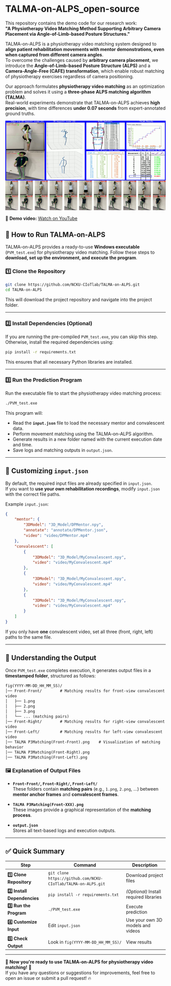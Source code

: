 # TALMA-on-ALPS_open-source

This repository contains the demo code for our research work:  
**"A Physiotherapy Video Matching Method Supporting Arbitrary Camera Placement via Angle-of-Limb-based Posture Structures."**  

TALMA-on-ALPS is a physiotherapy video matching system designed to **align patient rehabilitation movements with mentor demonstrations, even when captured from different camera angles**.  
To overcome the challenges caused by **arbitrary camera placement**, we introduce the **Angle-of-Limb-based Posture Structure (ALPS)** and a **Camera-Angle-Free (CAFE) transformation**, which enable robust matching of physiotherapy exercises regardless of camera positioning.  

Our approach formulates **physiotherapy video matching** as an optimization problem and solves it using a **three-phase ALPS matching algorithm (TALMA)**.  
Real-world experiments demonstrate that TALMA-on-ALPS achieves **high precision**, with time differences **under 0.07 seconds** from expert-annotated ground truths.

![TALMA-on-ALPS Demo](https://github.com/NCKU-CIoTlab/TALMA-on-ALPS/blob/main/images/demo_picture.jpg?raw=true)

🔗 **Demo video:** [Watch on YouTube](https://www.youtube.com/watch?v=SkIjQhGoHVA)

## 🚀 How to Run TALMA-on-ALPS

TALMA-on-ALPS provides a ready-to-use **Windows executable** (`PVM_test.exe`) for physiotherapy video matching. Follow these steps to **download, set up the environment, and execute the program**.

### **1️⃣ Clone the Repository**
```bash
git clone https://github.com/NCKU-CIoTlab/TALMA-on-ALPS.git
cd TALMA-on-ALPS
```
This will download the project repository and navigate into the project folder.

---

### **2️⃣ Install Dependencies (Optional)**
If you are running the pre-compiled `PVM_test.exe`, you can skip this step.  
Otherwise, install the required dependencies using:
```bash
pip install -r requirements.txt
```
This ensures that all necessary Python libraries are installed.

---

### **3️⃣ Run the Prediction Program**
Run the executable file to start the physiotherapy video matching process:
```bash
./PVM_test.exe
```
This program will:
- Read the **`input.json`** file to load the necessary mentor and convalescent data.
- Perform movement matching using the TALMA-on-ALPS algorithm.
- Generate results in a new folder named with the current execution date and time.
- Save logs and matching outputs in `output.json`.

---

## 📌 Customizing `input.json`
By default, the required input files are already specified in `input.json`.  
If you want to **use your own rehabilitation recordings**, modify `input.json` with the correct file paths.

Example `input.json`:
```json
{
    "mentor": {
        "3DModel": "3D_Model/DPMentor.npy",
        "annotate": "annotate/DPMentor.json",
        "video": "video/DPMentor.mp4"
    },
    "convalescent": [
        {
            "3DModel": "3D_Model/MyConvalescent.npy",
            "video": "video/MyConvalescent.mp4"
        },
        {
            "3DModel": "3D_Model/MyConvalescent.npy",
            "video": "video/MyConvalescent.mp4"
        },
        {
            "3DModel": "3D_Model/MyConvalescent.npy",
            "video": "video/MyConvalescent.mp4"
        }
    ]
}
```
If you only have **one** convalescent video, set all three (front, right, left) paths to the same file.

---

## 📂 Understanding the Output
Once `PVM_test.exe` completes execution, it generates output files in a **timestamped folder**, structured as follows:

```
fig(YYYY-MM-DD_HH_MM_SS)/
│── Front-Front/        # Matching results for front-view convalescent video
│   ├── 1.png
│   ├── 2.png
│   ├── 3.png
│   └── ... (matching pairs)
│── Front-Right/        # Matching results for right-view convalescent video
│── Front-Left/         # Matching results for left-view convalescent video
│── TALMA P3Matching(Front-Front).png    # Visualization of matching behavior
│── TALMA P3Matching(Front-Right).png
│── TALMA P3Matching(Front-Left).png
```

### **🖼️ Explanation of Output Files**
- **`Front-Front/`, `Front-Right/`, `Front-Left/`**  
  These folders contain **matching pairs** (e.g., `1.png`, `2.png`, ...) between **mentor anchor frames** and **convalescent frames**.

- **`TALMA P3Matching(Front-XXX).png`**  
  These images provide a graphical representation of the **matching process**.

- **`output.json`**  
  Stores all text-based logs and execution outputs.

---

## ✅ Quick Summary
| **Step** | **Command** | **Description** |
|----------|------------|----------------|
| **1️⃣ Clone Repository** | `git clone https://github.com/NCKU-CIoTlab/TALMA-on-ALPS.git` | Download project files |
| **2️⃣ Install Dependencies** | `pip install -r requirements.txt` | *(Optional)* Install required libraries |
| **3️⃣ Run the Program** | `./PVM_test.exe` | Execute prediction |
| **4️⃣ Customize Input** | Edit `input.json` | Use your own 3D models and videos |
| **5️⃣ Check Output** | Look in `fig(YYYY-MM-DD_HH_MM_SS)/` | View results |

---

🚀 **Now you're ready to use TALMA-on-ALPS for physiotherapy video matching!** 🎉  
If you have any questions or suggestions for improvements, feel free to open an issue or submit a pull request! 🔥

